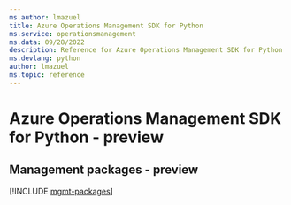 ```yaml
---
ms.author: lmazuel
title: Azure Operations Management SDK for Python
ms.service: operationsmanagement
ms.data: 09/28/2022
description: Reference for Azure Operations Management SDK for Python
ms.devlang: python
author: lmazuel
ms.topic: reference
---
```

# Azure Operations Management SDK for Python - preview

## Management packages - preview
[!INCLUDE [mgmt-packages](operations-management-mgmt-index.md)]